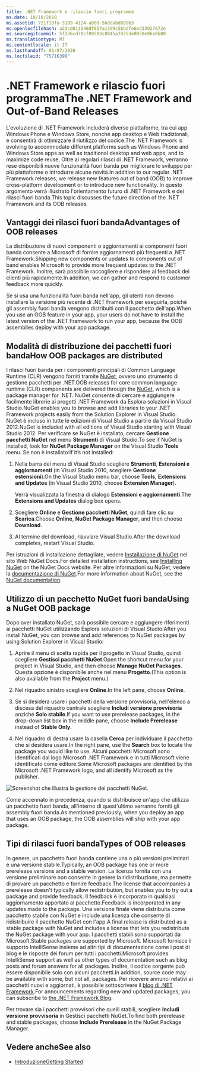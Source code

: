 ```yaml
---
title: .NET Framework e rilascio fuori programma
ms.date: 10/10/2018
ms.assetid: 721f10fa-3189-4124-a00d-56ddabd889b3
ms.openlocfilehash: a2dcd011548df857a1399c5bbdfe6ed33927672e
ms.sourcegitcommit: 5f236cd78cf09593c8945a7d753e0850e96a0b80
ms.translationtype: MT
ms.contentlocale: it-IT
ms.lasthandoff: 01/07/2020
ms.locfileid: "75716398"
---
```

# <a name="the-net-framework-and-out-of-band-releases"></a><span data-ttu-id="cf6db-102">.NET Framework e rilascio fuori programma</span><span class="sxs-lookup"><span data-stu-id="cf6db-102">The .NET Framework and Out-of-Band Releases</span></span>

<span data-ttu-id="cf6db-103">L'evoluzione di .NET Framework includerà diverse piattaforme, tra cui app Windows Phone e Windows Store, nonché app desktop e Web tradizionali, e consentirà di ottimizzare il riutilizzo del codice.</span><span class="sxs-lookup"><span data-stu-id="cf6db-103">The .NET Framework is evolving to accommodate different platforms such as Windows Phone and Windows Store apps as well as traditional desktop and web apps, and to maximize code reuse.</span></span> <span data-ttu-id="cf6db-104">Oltre ai regolari rilasci di .NET Framework, verranno rese disponibili nuove funzionalità fuori banda per migliorare lo sviluppo per più piattaforme o introdurre alcune novità.</span><span class="sxs-lookup"><span data-stu-id="cf6db-104">In addition to our regular .NET Framework releases, we release new features out of band (OOB) to improve cross-platform development or to introduce new functionality.</span></span> <span data-ttu-id="cf6db-105">In questo argomento verrà illustrato l'orientamento futuro di .NET Framework e dei rilasci fuori banda.</span><span class="sxs-lookup"><span data-stu-id="cf6db-105">This topic discusses the future direction of the .NET Framework and its OOB releases.</span></span>

## <a name="advantages-of-oob-releases"></a><span data-ttu-id="cf6db-106">Vantaggi dei rilasci fuori banda</span><span class="sxs-lookup"><span data-stu-id="cf6db-106">Advantages of OOB releases</span></span>
 <span data-ttu-id="cf6db-107">La distribuzione di nuovi componenti o aggiornamenti ai componenti fuori banda consente a Microsoft di fornire aggiornamenti più frequenti a .NET Framework.</span><span class="sxs-lookup"><span data-stu-id="cf6db-107">Shipping new components or updates to components out of band enables Microsoft to provide more frequent updates to the .NET Framework.</span></span> <span data-ttu-id="cf6db-108">Inoltre, sarà possibile raccogliere e rispondere ai feedback dei clienti più rapidamente.</span><span class="sxs-lookup"><span data-stu-id="cf6db-108">In addition, we can gather and respond to customer feedback more quickly.</span></span>

 <span data-ttu-id="cf6db-109">Se si usa una funzionalità fuori banda nell'app, gli utenti non devono installare la versione più recente di .NET Framework per eseguirla, poiché gli assembly fuori banda vengono distribuiti con il pacchetto dell'app.</span><span class="sxs-lookup"><span data-stu-id="cf6db-109">When you use an OOB feature in your app, your users do not have to install the latest version of the .NET Framework to run your app, because the OOB assemblies deploy with your app package.</span></span>

## <a name="how-oob-packages-are-distributed"></a><span data-ttu-id="cf6db-110">Modalità di distribuzione dei pacchetti fuori banda</span><span class="sxs-lookup"><span data-stu-id="cf6db-110">How OOB packages are distributed</span></span>
<span data-ttu-id="cf6db-111">I rilasci fuori banda per i componenti principali di Common Language Runtime (CLR) vengono forniti tramite [NuGet](https://www.nuget.org/), ovvero uno strumento di gestione pacchetti per .NET.</span><span class="sxs-lookup"><span data-stu-id="cf6db-111">OOB releases for core common language runtime (CLR) components are delivered through the [NuGet](https://www.nuget.org/), which is a package manager for .NET.</span></span> <span data-ttu-id="cf6db-112">NuGet consente di cercare e aggiungere facilmente librerie ai progetti .NET Framework da Esplora soluzioni in Visual Studio.</span><span class="sxs-lookup"><span data-stu-id="cf6db-112">NuGet enables you to browse and add libraries to your .NET Framework projects easily from the Solution Explorer in Visual Studio.</span></span> <span data-ttu-id="cf6db-113">NuGet è incluso in tutte le edizioni di Visual Studio a partire da Visual Studio 2012.</span><span class="sxs-lookup"><span data-stu-id="cf6db-113">NuGet is included with all editions of Visual Studio starting with Visual Studio 2012.</span></span> <span data-ttu-id="cf6db-114">Per verificare se NuGet è installato, cercare **Gestione pacchetti NuGet** nel menu **Strumenti** di Visual Studio.</span><span class="sxs-lookup"><span data-stu-id="cf6db-114">To see if NuGet is installed, look for **NuGet Package Manager** on the Visual Studio **Tools** menu.</span></span> <span data-ttu-id="cf6db-115">Se non è installato:</span><span class="sxs-lookup"><span data-stu-id="cf6db-115">If it’s not installed:</span></span>

1. <span data-ttu-id="cf6db-116">Nella barra dei menu di Visual Studio scegliere **Strumenti**, **Estensioni e aggiornamenti** (in Visual Studio 2010, scegliere **Gestione estensioni**).</span><span class="sxs-lookup"><span data-stu-id="cf6db-116">On the Visual Studio menu bar, choose **Tools**, **Extensions and Updates** (in Visual Studio 2010, choose **Extension Manager**).</span></span>

     <span data-ttu-id="cf6db-117">Verrà visualizzata la finestra di dialogo **Estensioni e aggiornamenti**.</span><span class="sxs-lookup"><span data-stu-id="cf6db-117">The **Extensions and Updates** dialog box opens.</span></span>

2. <span data-ttu-id="cf6db-118">Scegliere **Online** e **Gestione pacchetti NuGet**, quindi fare clic su **Scarica**.</span><span class="sxs-lookup"><span data-stu-id="cf6db-118">Choose **Online**, **NuGet Package Manager**, and then choose **Download**.</span></span>

3. <span data-ttu-id="cf6db-119">Al termine del download, riavviare Visual Studio.</span><span class="sxs-lookup"><span data-stu-id="cf6db-119">After the download completes, restart Visual Studio.</span></span>

 <span data-ttu-id="cf6db-120">Per istruzioni di installazione dettagliate, vedere [Installazione di NuGet](/nuget/install-nuget-client-tools) nel sito Web NuGet Docs.</span><span class="sxs-lookup"><span data-stu-id="cf6db-120">For detailed installation instructions, see [Installing NuGet](/nuget/install-nuget-client-tools) on the NuGet Docs website.</span></span> <span data-ttu-id="cf6db-121">Per altre informazioni su NuGet, vedere la [documentazione di NuGet](/nuget).</span><span class="sxs-lookup"><span data-stu-id="cf6db-121">For more information about NuGet, see the [NuGet documentation](/nuget).</span></span>

## <a name="using-a-nuget-oob-package"></a><span data-ttu-id="cf6db-122">Utilizzo di un pacchetto NuGet fuori banda</span><span class="sxs-lookup"><span data-stu-id="cf6db-122">Using a NuGet OOB package</span></span>
 <span data-ttu-id="cf6db-123">Dopo aver installato NuGet, sarà possibile cercare e aggiungere riferimenti ai pacchetti NuGet utilizzando Esplora soluzioni di Visual Studio:</span><span class="sxs-lookup"><span data-stu-id="cf6db-123">After you install NuGet, you can browse and add references to NuGet packages by using Solution Explorer in Visual Studio:</span></span>

1. <span data-ttu-id="cf6db-124">Aprire il menu di scelta rapida per il progetto in Visual Studio, quindi scegliere **Gestisci pacchetti NuGet**.</span><span class="sxs-lookup"><span data-stu-id="cf6db-124">Open the shortcut menu for your project in Visual Studio, and then choose **Manage NuGet Packages**.</span></span> <span data-ttu-id="cf6db-125">Questa opzione è disponibile anche nel menu **Progetto**.</span><span class="sxs-lookup"><span data-stu-id="cf6db-125">(This option is also available from the **Project** menu.)</span></span>

2. <span data-ttu-id="cf6db-126">Nel riquadro sinistro scegliere **Online**.</span><span class="sxs-lookup"><span data-stu-id="cf6db-126">In the left pane, choose **Online**.</span></span>

3. <span data-ttu-id="cf6db-127">Se si desidera usare i pacchetti della versione provvisoria, nell'elenco a discesa del riquadro centrale scegliere **Includi versione provvisoria** anziché **Solo stabile**.</span><span class="sxs-lookup"><span data-stu-id="cf6db-127">If you want to use prerelease packages, in the drop-down list box in the middle pane, choose **Include Prerelease** instead of **Stable Only**.</span></span>

4. <span data-ttu-id="cf6db-128">Nel riquadro di destra usare la casella **Cerca** per individuare il pacchetto che si desidera usare.</span><span class="sxs-lookup"><span data-stu-id="cf6db-128">In the right pane, use the **Search** box to locate the package you would like to use.</span></span> <span data-ttu-id="cf6db-129">Alcuni pacchetti Microsoft sono identificati dal logo Microsoft .NET Framework e in tutti Microsoft viene identificato come editore.</span><span class="sxs-lookup"><span data-stu-id="cf6db-129">Some Microsoft packages are identified by the Microsoft .NET Framework logo, and all identify Microsoft as the publisher.</span></span>

 ![Screenshot che illustra la gestione dei pacchetti NuGet.](./media/the-net-framework-and-out-of-band-releases/nuget-package-manager-dialog.png)

 <span data-ttu-id="cf6db-131">Come accennato in precedenza, quando si distribuisce un'app che utilizza un pacchetto fuori banda, all'interno di quest'ultimo verranno forniti gli assembly fuori banda.</span><span class="sxs-lookup"><span data-stu-id="cf6db-131">As mentioned previously, when you deploy an app that uses an OOB package, the OOB assemblies will ship with your app package.</span></span>

## <a name="types-of-oob-releases"></a><span data-ttu-id="cf6db-132">Tipi di rilasci fuori banda</span><span class="sxs-lookup"><span data-stu-id="cf6db-132">Types of OOB releases</span></span>
 <span data-ttu-id="cf6db-133">In genere, un pacchetto fuori banda contiene una o più versioni preliminari e una versione stabile.</span><span class="sxs-lookup"><span data-stu-id="cf6db-133">Typically, an OOB package has one or more prerelease versions and a stable version.</span></span> <span data-ttu-id="cf6db-134">La licenza fornita con una versione preliminare non consente in genere la ridistribuzione, ma permette di provare un pacchetto e fornire feedback.</span><span class="sxs-lookup"><span data-stu-id="cf6db-134">The license that accompanies a prerelease doesn't typically allow redistribution, but enables you to try out a package and provide feedback.</span></span> <span data-ttu-id="cf6db-135">Il feedback è incorporato in qualsiasi aggiornamento apportato al pacchetto.</span><span class="sxs-lookup"><span data-stu-id="cf6db-135">Feedback is incorporated in any updates made to the package.</span></span> <span data-ttu-id="cf6db-136">Una versione finale viene distribuita come pacchetto stabile con NuGet e include una licenza che consente di ridistribuire il pacchetto NuGet con l'app.</span><span class="sxs-lookup"><span data-stu-id="cf6db-136">A final release is distributed as a stable package with NuGet and includes a license that lets you redistribute the NuGet package with your app.</span></span> <span data-ttu-id="cf6db-137">I pacchetti stabili sono supportati da Microsoft.</span><span class="sxs-lookup"><span data-stu-id="cf6db-137">Stable packages are supported by Microsoft.</span></span> <span data-ttu-id="cf6db-138">Microsoft fornisce il supporto IntelliSense insieme ad altri tipi di documentazione come i post di blog e le risposte dei forum per tutti i pacchetti.</span><span class="sxs-lookup"><span data-stu-id="cf6db-138">Microsoft provides IntelliSense support as well as other types of documentation such as blog posts and forum answers for all packages.</span></span> <span data-ttu-id="cf6db-139">Inoltre, il codice sorgente può essere disponibile solo con alcuni pacchetti.</span><span class="sxs-lookup"><span data-stu-id="cf6db-139">In addition, source code may be available with some, but not all, packages.</span></span> <span data-ttu-id="cf6db-140">Per ricevere annunci relativi ai pacchetti nuovi e aggiornati, è possibile sottoscrivere il [blog di .NET Framework](https://devblogs.microsoft.com/dotnet/).</span><span class="sxs-lookup"><span data-stu-id="cf6db-140">For announcements regarding new and updated packages, you can subscribe to [the .NET Framework Blog](https://devblogs.microsoft.com/dotnet/).</span></span>

 <span data-ttu-id="cf6db-141">Per trovare sia i pacchetti provvisori che quelli stabili, scegliere **Includi versione provvisoria** in Gestisci pacchetti NuGet.</span><span class="sxs-lookup"><span data-stu-id="cf6db-141">To find both prerelease and stable packages, choose **Include Prerelease** in the NuGet Package Manager.</span></span>

## <a name="see-also"></a><span data-ttu-id="cf6db-142">Vedere anche</span><span class="sxs-lookup"><span data-stu-id="cf6db-142">See also</span></span>

- [<span data-ttu-id="cf6db-143">Introduzione</span><span class="sxs-lookup"><span data-stu-id="cf6db-143">Getting Started</span></span>](index.md)
